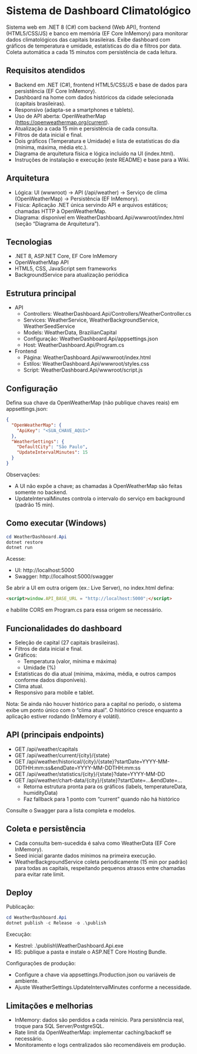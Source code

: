 # Sistema de Dashboard Climatológico

Sistema web em .NET 8 (C#) com backend (Web API), frontend (HTML5/CSS/JS) e banco em memória (EF Core InMemory) para monitorar dados climatológicos das capitais brasileiras. Exibe dashboard com gráficos de temperatura e umidade, estatísticas do dia e filtros por data. Coleta automática a cada 15 minutos com persistência de cada leitura.

## Requisitos atendidos

- Backend em .NET (C#), frontend HTML5/CSS/JS e base de dados para persistência (EF Core InMemory).
- Dashboard na home com dados históricos da cidade selecionada (capitais brasileiras).
- Responsivo (adapta-se a smartphones e tablets).
- Uso de API aberta: OpenWeatherMap (https://openweathermap.org/current).
- Atualização a cada 15 min e persistência de cada consulta.
- Filtros de data inicial e final.
- Dois gráficos (Temperatura e Umidade) e lista de estatísticas do dia (mínima, máxima, média etc.).
- Diagrama de arquitetura física e lógica incluído na UI (index.html).
- Instruções de instalação e execução (este README) e base para a Wiki.

## Arquitetura

- Lógica: UI (wwwroot) → API (/api/weather) → Serviço de clima (OpenWeatherMap) → Persistência (EF InMemory).
- Física: Aplicação .NET única servindo API e arquivos estáticos; chamadas HTTP à OpenWeatherMap.
- Diagrama: disponível em WeatherDashboard.Api/wwwroot/index.html (seção “Diagrama de Arquitetura”).

## Tecnologias

- .NET 8, ASP.NET Core, EF Core InMemory
- OpenWeatherMap API
- HTML5, CSS, JavaScript sem frameworks
- BackgroundService para atualização periódica

## Estrutura principal

- API
  - Controllers: WeatherDashboard.Api/Controllers/WeatherController.cs
  - Services: WeatherService, WeatherBackgroundService, WeatherSeedService
  - Models: WeatherData, BrazilianCapital
  - Configuração: WeatherDashboard.Api/appsettings.json
  - Host: WeatherDashboard.Api/Program.cs
- Frontend
  - Página: WeatherDashboard.Api/wwwroot/index.html
  - Estilos: WeatherDashboard.Api/wwwroot/styles.css
  - Script: WeatherDashboard.Api/wwwroot/script.js

## Configuração

Defina sua chave da OpenWeatherMap (não publique chaves reais) em appsettings.json:

```json
{
  "OpenWeatherMap": {
    "ApiKey": "<SUA_CHAVE_AQUI>"
  },
  "WeatherSettings": {
    "DefaultCity": "São Paulo",
    "UpdateIntervalMinutes": 15
  }
}
```

Observações:
- A UI não expõe a chave; as chamadas à OpenWeatherMap são feitas somente no backend.
- UpdateIntervalMinutes controla o intervalo do serviço em background (padrão 15 min).

## Como executar (Windows)

```powershell
cd WeatherDashboard.Api
dotnet restore
dotnet run
```

Acesse:
- UI: http://localhost:5000
- Swagger: http://localhost:5000/swagger

Se abrir a UI em outra origem (ex.: Live Server), no index.html defina:
```html
<script>window.API_BASE_URL = "http://localhost:5000";</script>
```
e habilite CORS em Program.cs para essa origem se necessário.

## Funcionalidades do dashboard

- Seleção de capital (27 capitais brasileiras).
- Filtros de data inicial e final.
- Gráficos:
  - Temperatura (valor, mínima e máxima)
  - Umidade (%)
- Estatísticas do dia atual (mínima, máxima, média, e outros campos conforme dados disponíveis).
- Clima atual.
- Responsivo para mobile e tablet.

Nota: Se ainda não houver histórico para a capital no período, o sistema exibe um ponto único com o “clima atual”. O histórico cresce enquanto a aplicação estiver rodando (InMemory é volátil).

## API (principais endpoints)

- GET /api/weather/capitals
- GET /api/weather/current/{city}/{state}
- GET /api/weather/historical/{city}/{state}?startDate=YYYY-MM-DDTHH:mm:ss&endDate=YYYY-MM-DDTHH:mm:ss
- GET /api/weather/statistics/{city}/{state}?date=YYYY-MM-DD
- GET /api/weather/chart-data/{city}/{state}?startDate=...&endDate=...
  - Retorna estrutura pronta para os gráficos (labels, temperatureData, humidityData)
  - Faz fallback para 1 ponto com “current” quando não há histórico

Consulte o Swagger para a lista completa e modelos.

## Coleta e persistência

- Cada consulta bem-sucedida é salva como WeatherData (EF Core InMemory).
- Seed inicial garante dados mínimos na primeira execução.
- WeatherBackgroundService coleta periodicamente (15 min por padrão) para todas as capitais, respeitando pequenos atrasos entre chamadas para evitar rate limit.

## Deploy

Publicação:
```powershell
cd WeatherDashboard.Api
dotnet publish -c Release -o .\publish
```

Execução:
- Kestrel: .\publish\WeatherDashboard.Api.exe
- IIS: publique a pasta e instale o ASP.NET Core Hosting Bundle.

Configurações de produção:
- Configure a chave via appsettings.Production.json ou variáveis de ambiente.
- Ajuste WeatherSettings.UpdateIntervalMinutes conforme a necessidade.

## Limitações e melhorias

- InMemory: dados são perdidos a cada reinício. Para persistência real, troque para SQL Server/PostgreSQL.
- Rate limit da OpenWeatherMap: implementar caching/backoff se necessário.
- Monitoramento e logs centralizados são recomendáveis em produção.
